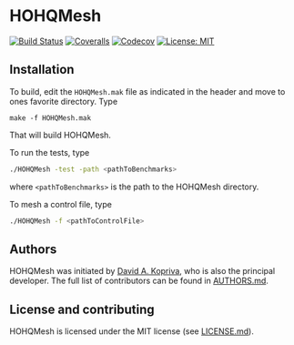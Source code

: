 # HOHQMesh

[![Build Status](https://github.com/trixi-framework/HOHQMesh/workflows/CI/badge.svg)](https://github.com/trixi-framework/HOHQMesh/actions?query=workflow%3ACI)
[![Coveralls](https://coveralls.io/repos/github/trixi-framework/HOHQMesh/badge.svg?branch=master)](https://coveralls.io/github/trixi-framework/HOHQMesh?branch=master)
[![Codecov](https://codecov.io/gh/trixi-framework/HOHQMesh/branch/master/graph/badge.svg)](https://codecov.io/gh/trixi-framework/HOHQMesh)
[![License: MIT](https://img.shields.io/badge/License-MIT-success.svg)](https://opensource.org/licenses/MIT)


## Installation
To build, edit the `HOHQMesh.mak` file as indicated in the header and move to
ones favorite directory. Type
```shell
make -f HOHQMesh.mak
```
That will build HOHQMesh.

To run the tests, type
```bash
./HOHQMesh -test -path <pathToBenchmarks>
```
where `<pathToBenchmarks>` is the path to the HOHQMesh directory.

To mesh a control file, type
```bash
./HOHQMesh -f <pathToControlFile>
```

## Authors
HOHQMesh was initiated by
[David A. Kopriva](https://www.math.fsu.edu/~kopriva/), who is also the principal developer.
The full list of contributors can be found in [AUTHORS.md](AUTHORS.md).


## License and contributing
HOHQMesh is licensed under the MIT license (see [LICENSE.md](LICENSE.md)).
